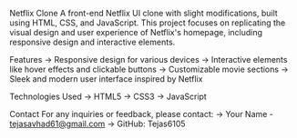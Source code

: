Netflix Clone
A front-end Netflix UI clone with slight modifications, built using HTML, CSS, and JavaScript. This project focuses on replicating the visual design and user experience of Netflix's homepage, including responsive design and interactive elements.

Features
  -> Responsive design for various devices
  -> Interactive elements like hover effects and clickable buttons
  -> Customizable movie sections
  -> Sleek and modern user interface inspired by Netflix
  
Technologies Used
  -> HTML5
  -> CSS3
  -> JavaScript

Contact
For any inquiries or feedback, please contact:
  -> Your Name - tejasavhad61@gmail.com
  -> GitHub: Tejas6105

